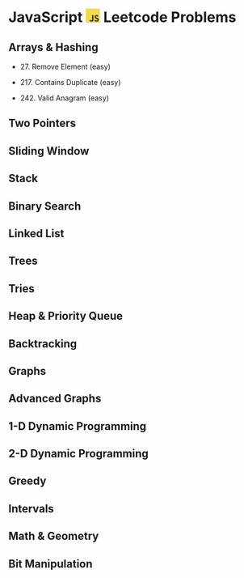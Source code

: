 # JavaScript <img src="../assets/jsLogo.png" style="height: 1em; vertical-align: top;"> Leetcode Problems

## Arrays & Hashing

- 27\. Remove Element (easy)

- 217\. Contains Duplicate (easy)

- 242\. Valid Anagram (easy)

## Two Pointers

## Sliding Window

## Stack

## Binary Search

## Linked List

## Trees

## Tries

## Heap & Priority Queue

## Backtracking

## Graphs

## Advanced Graphs

## 1-D Dynamic Programming

## 2-D Dynamic Programming

## Greedy

## Intervals

## Math & Geometry

## Bit Manipulation
